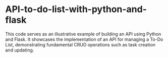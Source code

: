 # API-to-do-list-with-python-and-flask
This code serves as an illustrative example of building an API using Python and Flask. It showcases the implementation of an API for managing a To-Do List, demonstrating fundamental CRUD operations such as task creation and updating.

